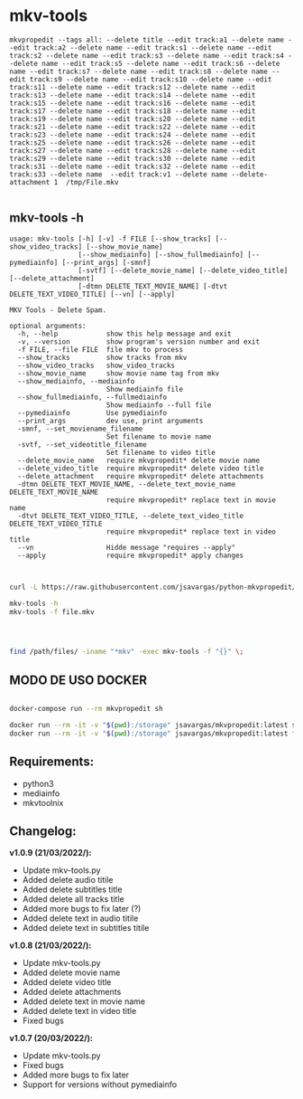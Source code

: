 # mkv-tools

```
mkvpropedit --tags all: --delete title --edit track:a1 --delete name --edit track:a2 --delete name --edit track:s1 --delete name --edit track:s2 --delete name --edit track:s3 --delete name --edit track:s4 --delete name --edit track:s5 --delete name --edit track:s6 --delete name --edit track:s7 --delete name --edit track:s8 --delete name --edit track:s9 --delete name --edit track:s10 --delete name --edit track:s11 --delete name --edit track:s12 --delete name --edit track:s13 --delete name --edit track:s14 --delete name --edit track:s15 --delete name --edit track:s16 --delete name --edit track:s17 --delete name --edit track:s18 --delete name --edit track:s19 --delete name --edit track:s20 --delete name --edit track:s21 --delete name --edit track:s22 --delete name --edit track:s23 --delete name --edit track:s24 --delete name --edit track:s25 --delete name --edit track:s26 --delete name --edit track:s27 --delete name --edit track:s28 --delete name --edit track:s29 --delete name --edit track:s30 --delete name --edit track:s31 --delete name --edit track:s32 --delete name --edit track:s33 --delete name  --edit track:v1 --delete name --delete-attachment 1  /tmp/File.mkv


```

## mkv-tools -h

```
usage: mkv-tools [-h] [-v] -f FILE [--show_tracks] [--show_video_tracks] [--show_movie_name] 
                 [--show_mediainfo] [--show_fullmediainfo] [--pymediainfo] [--print_args] [-smnf] 
                 [-svtf] [--delete_movie_name] [--delete_video_title] [--delete_attachment] 
                 [-dtmn DELETE_TEXT_MOVIE_NAME] [-dtvt DELETE_TEXT_VIDEO_TITLE] [--vn] [--apply]

MKV Tools - Delete Spam.

optional arguments:
  -h, --help            show this help message and exit
  -v, --version         show program's version number and exit
  -f FILE, --file FILE  file mkv to process
  --show_tracks         show tracks from mkv
  --show_video_tracks   show_video_tracks
  --show_movie_name     show movie name tag from mkv
  --show_mediainfo, --mediainfo
                        Show mediainfo file
  --show_fullmediainfo, --fullmediainfo
                        Show mediainfo --full file
  --pymediainfo         Use pymediainfo
  --print_args          dev use, print arguments
  -smnf, --set_moviename_filename
                        Set filename to movie name
  -svtf, --set_videotitle_filename
                        Set filename to video title
  --delete_movie_name   require mkvpropedit* delete movie name
  --delete_video_title  require mkvpropedit* delete video title
  --delete_attachment   require mkvpropedit* delete attachments
  -dtmn DELETE_TEXT_MOVIE_NAME, --delete_text_movie_name DELETE_TEXT_MOVIE_NAME
                        require mkvpropedit* replace text in movie name
  -dtvt DELETE_TEXT_VIDEO_TITLE, --delete_text_video_title DELETE_TEXT_VIDEO_TITLE
                        require mkvpropedit* replace text in video title
  --vn                  Hidde message "requires --apply"
  --apply               require mkvpropedit* apply changes


```

```bash

curl -L https://raw.githubusercontent.com/jsavargas/python-mkvpropedit/master/mkv-tools/mkv-tools.py -o /usr/local/bin/mkv-tools && chmod +x /usr/local/bin/mkv-tools

mkv-tools -h
mkv-tools -f file.mkv




find /path/files/ -iname "*mkv" -exec mkv-tools -f "{}" \;

```

## MODO DE USO DOCKER


```bash

docker-compose run --rm mkvpropedit sh

docker run --rm -it -v "$(pwd):/storage" jsavargas/mkvpropedit:latest sh
docker run --rm -it -v "$(pwd):/storage" jsavargas/mkvpropedit:latest find /tmp -iname "*.mkv" -exec mkv-tools -f "{}" \;
 ```

## **Requirements:**
- python3
- mediainfo
- mkvtoolnix

## **Changelog:**

**v1.0.9 (21/03/2022/):**
- Update mkv-tools.py
- Added delete audio titile 
- Added delete subtitles title 
- Added delete all tracks title 
- Added more bugs to fix later (?)
- Added delete text in audio titile
- Added delete text in subtitles titile

**v1.0.8 (21/03/2022/):**
- Update mkv-tools.py
- Added delete movie name 
- Added delete video title 
- Added delete attachments 
- Added delete text in movie name
- Added delete text in video title
- Fixed bugs

**v1.0.7 (20/03/2022/):**
- Update mkv-tools.py
- Fixed bugs
- Added more bugs to fix later
- Support for versions without pymediainfo

